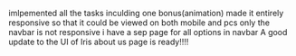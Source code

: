 imlpemented all the tasks inculding one bonus(animation)
made it entirely responsive so that it could be viewed on both mobile and pcs
only the navbar is not responsive
i have a sep page for all options in navbar
A good update to the UI of Iris about us page is ready!!!!
